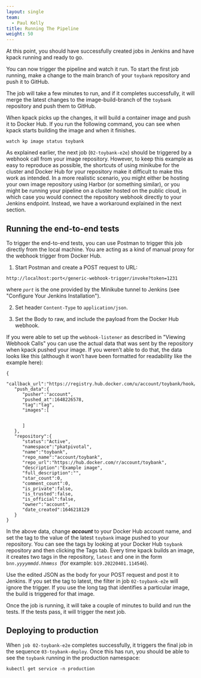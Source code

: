 ```yaml
---
layout: single
team:
  - Paul Kelly
title: Running The Pipeline
weight: 50
---
```


At this point, you should have successfully created jobs in Jenkins and have kpack running and ready to go.

You can now trigger the pipeline and watch it run. To start the first job running, make a change to the main branch of your `toybank` repository and push it to GitHub.

The job will take a few minutes to run, and if it completes successfully, it will merge the latest changes to the image-build-branch of the `toybank` repository and push them to GitHub.

When kpack picks up the changes, it will build a container image and push it to Docker Hub. If you run the following command, you can see when kpack starts building the image and when it finishes.

```
watch kp image status toybank
```

As explained earlier, the next job (`02-toybank-e2e`) should be triggered by a webhook call from your image repository. However, to keep this example as easy to reproduce as possible, the shortcuts of using minikube for the cluster and Docker Hub for your repository make it difficult to make this work as intended. In a more realistic scenario, you might either be hosting your own image repository using Harbor (or something similar), or you might be running your pipeline on a cluster hosted on the public cloud, in which case you would connect the repository webhook directly to your Jenkins endpoint. Instead, we have a workaround explained in the next section.

## Running the end-to-end tests

To trigger the end-to-end tests, you can use Postman to trigger this job directly from the local machine. You are acting as a kind of manual proxy for the webhook trigger from Docker Hub.

1. Start Postman and create a POST request to URL:

```
http://localhost:port</generic-webhook-trigger/invoke?token=1231
```

where <code><em>port</em></code> is the one provided by the Minikube tunnel to Jenkins (see "Configure Your Jenkins Installation").

2. Set header <code>Content-Type</code> to <code>application/json</code>.

3. Set the Body to raw, and include the payload from the Docker Hub webhook.

If you were able to set up the `webhook-listener` as described in "Viewing Webhook Calls" you can use the actual data that was sent by the repository when kpack pushed your image. If you weren’t able to do that, the data looks like this (although it won’t have been formatted for readability like the example here):

```
{
   "callback_url":"https://registry.hub.docker.com/u/account/toybank/hook/GUID/",
   "push_data":{
      "pusher":"account",
      "pushed_at":1648226578,
      "tag":"tag",
      "images":[


      ]
   },
   "repository":{
      "status":"Active",
      "namespace":"pkatpivotal",
      "name":"toybank",
      "repo_name":"account/toybank",
      "repo_url":"https://hub.docker.com/r/account/toybank",
      "description":"Example image",
      "full_description":"",
      "star_count":0,
      "comment_count":0,
      "is_private":false,
      "is_trusted":false,
      "is_official":false,
      "owner":"account",
      "date_created":1646218129
   }
}
```

In the above data, change **_account_** to your Docker Hub account name, and set the tag to the value of the latest `toybank` image pushed to your repository. You can see the tags by looking at your Docker Hub `toybank` repository and then clicking the Tags tab. Every time kpack builds an image, it creates two tags in the repository, `latest` and one in the form <code>b<em>nn</em>.<em>yyyymmdd</em>.<em>hhmmss </em></code>(for example: <code>b19.20220401.114546</code>).

Use the edited JSON as the body for your POST request and post it to Jenkins. If you set the tag to latest, the filter in job `02-toybank-e2e` will ignore the trigger. If you use the long tag that identifies a particular image, the build is triggered for that image.

Once the job is running, it will take a couple of minutes to build and run the tests. If the tests pass, it will trigger the next job.

## Deploying to production

When `job 02-toybank-e2e` completes successfully, it triggers the final job in the sequence `03-toybank-deploy`. Once this has run, you should be able to see the `toybank` running in the production namespace:

```
kubectl get service -n production
```
